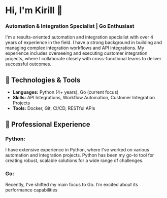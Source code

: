 # Hi, I'm Kirill 👋

### Automation & Integration Specialist | Go Enthusiast

I'm a results-oriented automation and integration specialist with over 4 years of experience in the field. I have a strong background in building and managing complex integration workflows and API integrations. My experience includes overseeing and executing customer integration projects, where I collaborate closely with cross-functional teams to deliver successful outcomes.

## 🔧 Technologies & Tools

- **Languages:** Python (4+ years), Go (current focus)
- **Skills:** API Integrations, Workflow Automation, Customer Integration Projects
- **Tools:** Docker, Git, CI/CD, RESTful APIs

## 💼 Professional Experience

### Python: 
I have extensive experience in Python, where I've worked on various automation and integration projects. Python has been my go-to tool for creating robust, scalable solutions for a wide range of challenges.

### Go:
Recently, I've shifted my main focus to Go. I'm excited about its performance capabilities
